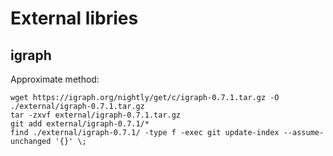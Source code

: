 # External libries

## igraph 

Approximate method:

    wget https://igraph.org/nightly/get/c/igraph-0.7.1.tar.gz -O ./external/igraph-0.7.1.tar.gz
    tar -zxvf external/igraph-0.7.1.tar.gz
    git add external/igraph-0.7.1/*
    find ./external/igraph-0.7.1/ -type f -exec git update-index --assume-unchanged '{}' \;


